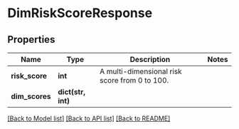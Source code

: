 # DimRiskScoreResponse

## Properties
Name | Type | Description | Notes
------------ | ------------- | ------------- | -------------
**risk_score** | **int** | A multi-dimensional risk score from 0 to 100. | 
**dim_scores** | **dict(str, int)** |  | 

[[Back to Model list]](../README.md#documentation-for-models) [[Back to API list]](../README.md#documentation-for-api-endpoints) [[Back to README]](../README.md)


